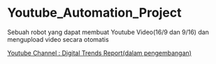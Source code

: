 # Youtube_Automation_Project
Sebuah robot yang dapat membuat Youtube Video(16/9 dan 9/16) dan mengupload video secara otomatis 


<a href="https://youtube.com/@DigitalTrendsReport">Youtube Channel : Digital Trends Report(dalam pengembangan)</a>

